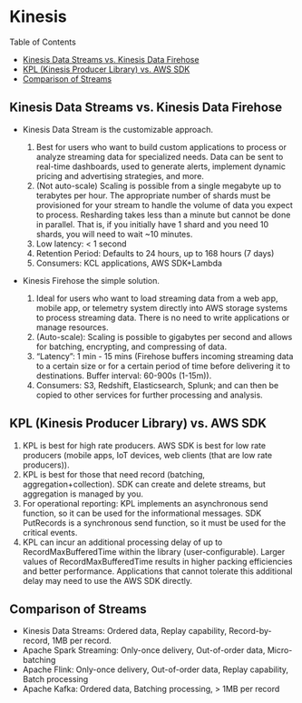 # Kinesis 


Table of Contents
- [Kinesis Data Streams vs. Kinesis Data Firehose](#kinesis-data-streams-vs-kinesis-data-firehose)
- [KPL (Kinesis Producer Library) vs. AWS SDK](#kpl-kinesis-producer-library-vs-aws-sdk)
- [Comparison of Streams](#comparison-of-streams)


## Kinesis Data Streams vs. Kinesis Data Firehose

- Kinesis Data Stream is the customizable approach.

  1. Best for users who want to build custom applications to process or analyze streaming data for specialized needs.
     Data can be sent to real-time dashboards, used to generate alerts, implement dynamic pricing and advertising
     strategies, and more.
  2. (Not auto-scale) Scaling is possible from a single megabyte up to terabytes per hour.
     The appropriate number of shards must be provisioned for your stream to handle the volume of data you expect to
     process.
     Resharding takes less than a minute but cannot be done in parallel.  That is, if you initially have 1 shard and
     you need 10 shards, you will need to wait ~10 minutes.
  3. Low latency: < 1 second
  4. Retention Period: Defaults to 24 hours, up to 168 hours (7 days)
  5. Consumers: KCL applications, AWS SDK+Lambda

- Kinesis Firehose the simple solution.

  1. Ideal for users who want to load streaming data from a web app, mobile app, or telemetry system directly into AWS
     storage systems to process streaming data. There is no need to write applications or manage resources.
  2. (Auto-scale):  Scaling is possible to gigabytes per second and allows for batching, encrypting, and compressing of
     data.
  3. “Latency”:  1 min - 15 mins (Firehose buffers incoming streaming data to a certain size or for a certain period of
     time before delivering it to destinations.  Buffer interval: 60-900s (1-15m)).
  4. Consumers:  S3, Redshift, Elasticsearch, Splunk; and can then be copied to other services for further processing
     and analysis.


## KPL (Kinesis Producer Library) vs. AWS SDK

1. KPL is best for high rate producers.
   AWS SDK is best for low rate producers (mobile apps, IoT devices, web clients (that are low rate producers)).
2. KPL is best for those that need record (batching, aggregation+collection).
   SDK can create and delete streams, but aggregation is managed by you.
3. For operational reporting:
   KPL implements an asynchronous send function, so it can be used for the informational messages.
   SDK PutRecords is a synchronous send function, so it must be used for the critical events.
4. KPL can incur an additional processing delay of up to RecordMaxBufferedTime within the library (user-configurable).
   Larger values of RecordMaxBufferedTime results in higher packing efficiencies and better performance.
   Applications that cannot tolerate this additional delay may need to use the AWS SDK directly.


## Comparison of Streams

- Kinesis Data Streams: Ordered data, Replay capability, Record-by-record, 1MB per record.
- Apache Spark Streaming: Only-once delivery, Out-of-order data, Micro-batching
- Apache Flink: Only-once delivery, Out-of-order data, Replay capability, Batch processing
- Apache Kafka: Ordered data, Batching processing, > 1MB per record

